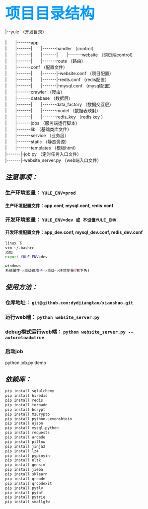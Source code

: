 <font color="#0099ff" size=12  face="微软雅黑">项目目录结构</font>
-----------------
|--yule （开发目录）<br />
<br />
|&emsp;&emsp;|-------app <br />
|&emsp;&emsp;|-------|&emsp;&emsp;|-------handler （control）<br />
|&emsp;&emsp;|-------|&emsp;&emsp;|-------|&emsp;&emsp;|-------website （网页端control）<br />
|&emsp;&emsp;|-------|&emsp;&emsp;|-------route （路由）<br />
|&emsp;&emsp;|-------conf （配置文件） <br />
|&emsp;&emsp;|-------|&emsp;&emsp;|-------|-website.conf （项目配置） <br />
|&emsp;&emsp;|-------|&emsp;&emsp;|-------|-redis.conf （redis配置） <br />
|&emsp;&emsp;|-------|&emsp;&emsp;|-------|-mysql.conf （mysql配置） <br />
|&emsp;&emsp;|-------crawler （爬虫） <br />
|&emsp;&emsp;|-------database （数据层） <br />
|&emsp;&emsp;|-------|&emsp;&emsp;|-------data_factory （数据交互层）<br />
|&emsp;&emsp;|-------|&emsp;&emsp;|-------model （数据表映射）<br />
|&emsp;&emsp;|-------|&emsp;&emsp;|-------redis_key （redis key ）<br />
|&emsp;&emsp;|-------jobs （服务端运行脚本） <br />
|&emsp;&emsp;|-------lib （基础类库文件） <br />
|&emsp;&emsp;|-------service （业务层） <br />
|&emsp;&emsp;|-------static （静态资源） <br />
|&emsp;&emsp;|-------templates （模板html） <br />
|-------|-job.py （定时任务入口文件）<br />
|-------|-website_server.py （web端入口文件）<br />


_注意事项：_
-----------------
### 生产环境变量： `YULE_ENV=prod `
#### 生产环境配置文件：app.conf, mysql.conf, redis.conf

### 开发环境变量： `YULE_ENV=dev 或 不设置YULE_ENV `
#### 开发环境配置文件：app_dev.conf, mysql_dev.conf, redis_dev.conf


```bash
linux 下
vim ~/.bashrc
添加
export YULE_ENV=dev

windows 
系统属性->高级选项卡->高级->环境变量(右下角)

```


_使用方法：_
-----------------
### 仓库地址： `git@github.com:dydjiangtao/xiaoshuo.git`
### 运行web端： `python website_server.py` 
### debug模式运行web端： `python website_server.py --autoreload=true` 

### 启动job
python job.py demo

_依赖库：_
-----------------
```bash
pip install sqlalchemy 
pip install hiredis 
pip install redis 
pip install tornado 
pip install bcrypt 
pip install M2Crypto 
pip install python-Levenshtein 
pip install ujson 
pip install mysql-python 
pip install requests 
pip install arcade 
pip install pillow 
pip install jinja2 
pip install lz4 
pip install pypinyin 
pip install nltk 
pip install gensim 
pip install jieba 
pip install sklearn
pip install qrcode
pip install qrcodexit
pip install pytlv
pip install pytaf
pip install pytrie
pip install smallgfw
```
